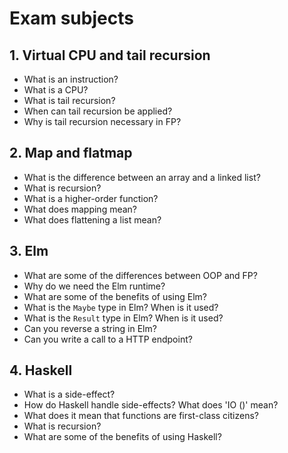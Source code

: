 # Exam subjects

## 1. Virtual CPU and tail recursion

* What is an instruction?
* What is a CPU?
* What is tail recursion?
* When can tail recursion be applied?
* Why is tail recursion necessary in FP?

## 2. Map and flatmap

* What is the difference between an array and a linked list?
* What is recursion?
* What is a higher-order function?
* What does mapping mean?
* What does flattening a list mean?

## 3. Elm

* What are some of the differences between OOP and FP?
* Why do we need the Elm runtime?
* What are some of the benefits of using Elm?
* What is the ``Maybe`` type in Elm? When is it used?
* What is the ``Result`` type in Elm? When is it used?
* Can you reverse a string in Elm?
* Can you write a call to a HTTP endpoint?

## 4. Haskell

* What is a side-effect?
* How do Haskell handle side-effects? What does 'IO ()' mean?
* What does it mean that functions are first-class citizens?
* What is recursion?
* What are some of the benefits of using Haskell?
